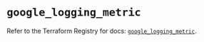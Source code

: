 # `google_logging_metric`

Refer to the Terraform Registry for docs: [`google_logging_metric`](https://registry.terraform.io/providers/hashicorp/google/6.22.0/docs/resources/logging_metric).
